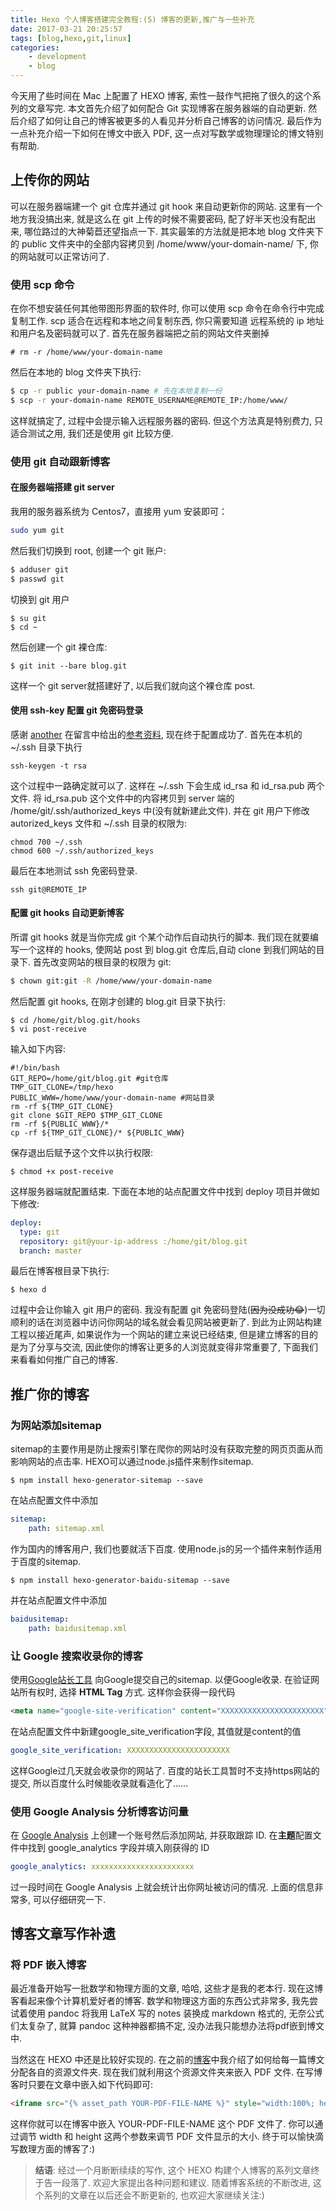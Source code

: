 ```yaml
---
title: Hexo 个人博客搭建完全教程:(5) 博客的更新,推广与一些补充
date: 2017-03-21 20:25:57
tags: [blog,hexo,git,linux]
categories:
    - development
    - blog
---
```


今天用了些时间在 Mac 上配置了 HEXO 博客, 索性一鼓作气把拖了很久的这个系列的文章写完. 本文首先介绍了如何配合 Git 实现博客在服务器端的自动更新. 然后介绍了如何让自己的博客被更多的人看见并分析自己博客的访问情况. 最后作为一点补充介绍一下如何在博文中嵌入 PDF, 这一点对写数学或物理理论的博文特别有帮助.
<!--more-->

## 上传你的网站

可以在服务器端建一个 git 仓库并通过 git hook 来自动更新你的网站. 这里有一个地方我没搞出来, 就是这么在 git 上传的时候不需要密码, 配了好半天也没有配出来, 哪位路过的大神菊苣还望指点一下. 其实最笨的方法就是把本地 blog 文件夹下的 public 文件夹中的全部内容拷贝到 /home/www/your-domain-name/ 下, 你的网站就可以正常访问了.

### 使用 scp 命令
在你不想安装任何其他带图形界面的软件时, 你可以使用 scp 命令在命令行中完成复制工作. scp 适合在远程和本地之间复制东西, 你只需要知道 远程系统的 ip 地址和用户名及密码就可以了. 首先在服务器端把之前的网站文件夹删掉
```Shell
# rm -r /home/www/your-domain-name
```
然后在本地的 blog 文件夹下执行:
```bash
$ cp -r public your-domain-name # 先在本地复制一份
$ scp -r your-domain-name REMOTE_USERNAME@REMOTE_IP:/home/www/
```
这样就搞定了, 过程中会提示输入远程服务器的密码. 但这个方法真是特别费力, 只适合测试之用, 我们还是使用 git 比较方便.

### 使用 git 自动跟新博客
#### 在服务器端搭建 git server
我用的服务器系统为 Centos7，直接用 yum 安装即可：
```bash
sudo yum git
```

然后我们切换到 root, 创建一个 git 账户:

```bash
$ adduser git
$ passwd git
```

切换到 git 用户

```shell
$ su git
$ cd ~
```

 然后创建一个 git 裸仓库:

```shell
$ git init --bare blog.git
```

这样一个 git server就搭建好了, 以后我们就向这个裸仓库 post.

#### 使用 ssh-key 配置 git 免密码登录

感谢 [another](https://disqus.com/by/disqus_zv7vrsRMYm/) 在留言中给出的[参考资料](http://yanzai.me/hexo-git-deploy.html), 现在终于配置成功了. 首先在本机的~/.ssh 目录下执行

```shell
ssh-keygen -t rsa
```

这个过程中一路确定就可以了. 这样在 ~/.ssh 下会生成 id_rsa 和 id_rsa.pub 两个文件. 将 id_rsa.pub 这个文件中的内容拷贝到 server 端的 /home/git/.ssh/authorized_keys 中(没有就新建此文件). 并在 git 用户下修改 autorized_keys 文件和 ~/.ssh 目录的权限为:

```shell
chmod 700 ~/.ssh
chmod 600 ~/.ssh/authorized_keys
```

最后在本地测试 ssh 免密码登录.

``` shell
ssh git@REMOTE_IP
```

#### 配置 git hooks 自动更新博客

所谓 git hooks 就是当你完成 git 个某个动作后自动执行的脚本. 我们现在就要编写一个这样的 hooks, 使网站 post 到 blog.git 仓库后,自动 clone 到我们网站的目录下. 首先改变网站的根目录的权限为 git:

```bash
$ chown git:git -R /home/www/your-domain-name
```

然后配置 git hooks, 在刚才创建的 blog.git 目录下执行:

```shell
$ cd /home/git/blog.git/hooks
$ vi post-receive
```

输入如下内容:

```shell
#!/bin/bash
GIT_REPO=/home/git/blog.git #git仓库
TMP_GIT_CLONE=/tmp/hexo
PUBLIC_WWW=/home/www/your-domain-name #网站目录
rm -rf ${TMP_GIT_CLONE}
git clone $GIT_REPO $TMP_GIT_CLONE
rm -rf ${PUBLIC_WWW}/*
cp -rf ${TMP_GIT_CLONE}/* ${PUBLIC_WWW}
```

保存退出后赋予这个文件以执行权限:

```shell
$ chmod +x post-receive
```

这样服务器端就配置结束. 下面在本地的站点配置文件中找到 deploy 项目并做如下修改:

```yaml
deploy: 
  type: git
  repository: git@your-ip-address :/home/git/blog.git
  branch: master
```

最后在博客根目录下执行:

```shell
$ hexo d
```

过程中会让你输入 git 用户的密码. 我没有配置 git 免密码登陆(~~因为没成功😂~~)一切顺利的话在浏览器中访问你网站的域名就会看见网站被更新了. 到此为止网站构建工程以接近尾声, 如果说作为一个网站的建立来说已经结束, 但是建立博客的目的是为了分享与交流, 因此使你的博客让更多的人浏览就变得非常重要了, 下面我们来看看如何推广自己的博客.

## 推广你的博客

### 为网站添加sitemap
sitemap的主要作用是防止搜索引擎在爬你的网站时没有获取完整的网页页面从而影响网站的点击率. HEXO可以通过node.js插件来制作sitemap.
```shell
$ npm install hexo-generator-sitemap --save
```
在站点配置文件中添加
```yml
sitemap:
    path: sitemap.xml
```
作为国内的博客用户, 我们也要就活下百度. 使用node.js的另一个插件来制作适用于百度的sitemap.
```shell
$ npm install hexo-generator-baidu-sitemap --save
```
并在站点配置文件中添加
```yml
baidusitemap:
    path: baidusitemap.xml
```
### 让 Google 搜索收录你的博客
使用[Google站长工具](https://www.google.com/webmasters/) 向Google提交自己的sitemap. 以便Google收录. 在验证网站所有权时, 选择 **HTML Tag** 方式. 这样你会获得一段代码
```html
<meta name="google-site-verification" content="XXXXXXXXXXXXXXXXXXXXXXX" />
```
在站点配置文件中新建google_site_verification字段, 其值就是content的值
```Yaml
google_site_verification: XXXXXXXXXXXXXXXXXXXXXXX
```
这样Google过几天就会收录你的网站了. 百度的站长工具暂时不支持https网站的提交, 所以百度什么时候能收录就看造化了......

### 使用 Google Analysis 分析博客访问量
在 [Google Analysis](https://analytics.google.com/) 上创建一个账号然后添加网站, 并获取跟踪 ID. 在**主题**配置文件中找到 google_analytics 字段并填入刚获得的 ID

```yaml
google_analytics: xxxxxxxxxxxxxxxxxxxxxxx
```

过一段时间在 Google Analysis 上就会统计出你网址被访问的情况. 上面的信息非常多, 可以仔细研究一下.

## 博客文章写作补遗

### 将 PDF 嵌入博客

最近准备开始写一批数学和物理方面的文章, 哈哈, 这些才是我的老本行. 现在这博客看起来像个计算机爱好者的博客. 数学和物理这方面的东西公式非常多, 我先尝试着使用 pandoc 将我用 LaTeX 写的 notes 装换成 markdown 格式的, 无奈公式们太复杂了, 就算 pandoc 这种神器都搞不定, 没办法我只能想办法将pdf嵌到博文中.

当然这在 HEXO 中还是比较好实现的. 在之前的[博客](https://thoroughyoung.info/2017/02/08/hexo-build-blog-complete-guilde-3/)中我介绍了如何给每一篇博文分配各自的资源文件夹. 现在我们就利用这个资源文件夹来嵌入 PDF 文件. 在写博客时只要在文章中嵌入如下代码即可:
```html
<iframe src="{% asset_path YOUR-PDF-FILE-NAME %}" style="width:100%; height:600px;" frameborder="0"></iframe>
```
这样你就可以在博客中嵌入 YOUR-PDF-FILE-NAME 这个 PDF 文件了. 你可以通过调节 width 和 height 这两个参数来调节 PDF 文件显示的大小. 终于可以愉快滴写数理方面的博客了:)

> **结语**: 经过一个月断断续续的写作, 这个 HEXO 构建个人博客的系列文章终于告一段落了. 欢迎大家提出各种问题和建议. 随着博客系统的不断改进, 这个系列的文章在以后还会不断更新的, 也欢迎大家继续关注:)